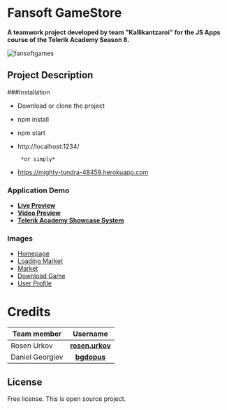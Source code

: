 # Fansoft GameStore
**A teamwork project developed by team "Kallikantzaroi" for the JS Apps course of the Telerik Academy Season 8.**

![fansoftgames](https://cloud.githubusercontent.com/assets/5516718/25427969/eab8363c-2a7c-11e7-84e0-d81fe4c29cfb.png)

## Project Description
 
###Installation
- Download or clone the project
- npm install
- npm start
- http://localhost:1234/

       *or simply*

- https://mighty-tundra-48459.herokuapp.com

### Application Demo
- [**Live Preview**](https://github.com/TeamKallikantzaroi/FansoftGameStore)
- [**Video Preview**](https://www.youtube.com/watch?v=wiHO-IkqduQ)
- [**Telerik Academy Showcase System**]()

### Images
- [Homepage]()
- [Loading Market]()
- [Market]()
- [Download Game]()
- [User Profile]()

# Credits
| Team member         | Username     |
| -------------       | :--------:   |
| Rosen Urkov         | [**rosen.urkov**](http://telerikacademy.com/Users/rosen.urkov)  |
| Daniel Georgiev     | [**bgdopus**](http://telerikacademy.com/Users/bgdopus)  |


License
-------

Free license. This is open source project.
